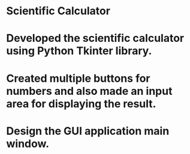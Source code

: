 # Scientific Calculator
# Developed the scientific calculator using Python Tkinter library.
# Created multiple buttons for numbers and also made an input area for displaying the result. 
# Design the GUI application main window.
